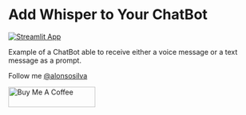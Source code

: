 # Add Whisper to Your ChatBot

[![Streamlit App](https://static.streamlit.io/badges/streamlit_badge_black_white.svg)](https://chatbot-whisper-example.streamlit.app/)

Example of a ChatBot able to receive either a voice message or a text message as a prompt.

Follow me [@alonsosilva](https://twitter.com/alonsosilva)

<a href="https://www.buymeacoffee.com/alonsosilva" target="_blank"><img src="https://cdn.buymeacoffee.com/buttons/default-orange.png" alt="Buy Me A Coffee" height="41" width="174"></a>
